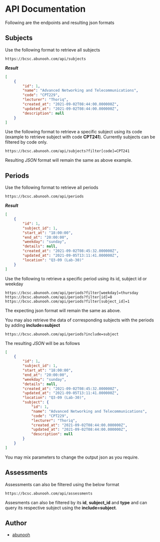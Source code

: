 # API Documentation

Following are the endpoints and resulting json formats

## Subjects

Use the following format to retrieve all subjects

```
https://bcsc.abunooh.com/api/subjects
```

***Result***

```json
[
    {
        "id": 1,
        "name": "Advanced Networking and Telecommunications",
        "code": "CPT229",
        "lecturer": "Thoriq",
        "created_at": "2021-09-02T08:44:00.000000Z",
        "updated_at": "2021-09-02T08:44:00.000000Z",
        "description": null
    }
]
```

Use the following format to retrieve a specific subject using its code (example to retrieve subject with code **CPT241**). Currently subjects can be filtered by code only.

```
https://bcsc.abunooh.com/api/subjects?filter[code]=CPT241
```

Resulting *JSON* format will remain the same as above example.



## Periods

Use the following format to retrieve all periods

```
https://bcsc.abunooh.com/api/periods
```

***Result***

```json
[
    {
        "id": 1,
        "subject_id": 1,
        "start_at": "18:00:00",
        "end_at": "20:00:00",
        "weekday": "sunday",
        "details": null,
        "created_at": "2021-09-02T08:45:32.000000Z",
        "updated_at": "2021-09-05T13:11:41.000000Z",
        "location": "Q3-09 (Lab-30)"
    }
]
```

Use the following to retrieve a specific period using its id, subject id or weekday

```
https://bcsc.abunooh.com/api/periods?filter[weekday]=thursday
https://bcsc.abunooh.com/api/periods?filter[id]=8
https://bcsc.abunooh.com/api/periods?filter[subject_id]=1
```

The expecting json format will remain the same as above.

You may also retrieve the data of corresponding subjects with the periods by adding **include=subject**

```
https://bcsc.abunooh.com/api/periods?include=subject
```

The resulting *JSON* will be as follows

```json
[
    {
        "id": 1,
        "subject_id": 1,
        "start_at": "18:00:00",
        "end_at": "20:00:00",
        "weekday": "sunday",
        "details": null,
        "created_at": "2021-09-02T08:45:32.000000Z",
        "updated_at": "2021-09-05T13:11:41.000000Z",
        "location": "Q3-09 (Lab-30)",
        "subject": {
            "id": 1,
            "name": "Advanced Networking and Telecommunications",
            "code": "CPT229",
            "lecturer": "Thoriq",
            "created_at": "2021-09-02T08:44:00.000000Z",
            "updated_at": "2021-09-02T08:44:00.000000Z",
            "description": null
        }
    }
]
```

You may mix parameters to change the output json as you require.



## Assessments

Assessments can also be filtered using the below format

```
https://bcsc.abunooh.com/api/assessments
```

Assesments can also be filtered by its **id**, **subject_id** and **type** and can query its respective subject using the **include=subject**.



## Author

- [abunooh](https://abunooh.com)